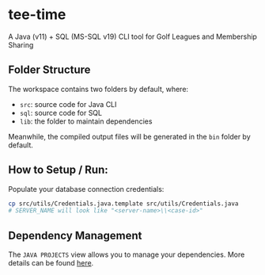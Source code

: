 # tee-time
A Java (v11) + SQL (MS-SQL v19) CLI tool for Golf Leagues and Membership Sharing

## Folder Structure

The workspace contains two folders by default, where:

- `src`: source code for Java CLI
- `sql`: source code for SQL
- `lib`: the folder to maintain dependencies

Meanwhile, the compiled output files will be generated in the `bin` folder by default.

## How to Setup / Run:
Populate your database connection credentials:
```bash
cp src/utils/Credentials.java.template src/utils/Credentials.java
# SERVER_NAME will look like "<server-name>\\<case-id>"
```

## Dependency Management

The `JAVA PROJECTS` view allows you to manage your dependencies. More details can be found [here](https://github.com/microsoft/vscode-java-dependency#manage-dependencies).
